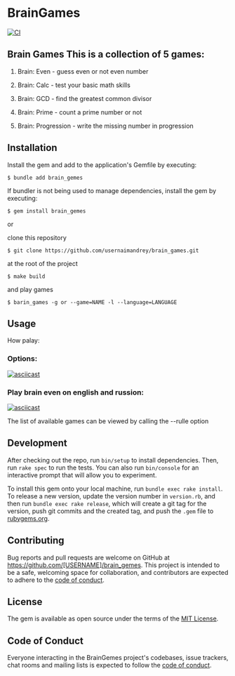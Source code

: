 # BrainGames

[![CI](https://github.com/usernaimandrey/brain_games/actions/workflows/main.yml/badge.svg)](https://github.com/usernaimandrey/brain_games/actions/workflows/main.yml)

## **Brain Games This is a collection of 5 games:**

1. Brain: Even - guess even or not even number

2. Brain: Calc - test your basic math skills

3. Brain: GCD - find the greatest common divisor

4. Brain: Prime - count a prime number or not

5. Brain: Progression - write the missing number in progression

## Installation

Install the gem and add to the application's Gemfile by executing:

    $ bundle add brain_gemes

If bundler is not being used to manage dependencies, install the gem by executing:

    $ gem install brain_gemes

or

clone this repository

```shell
$ git clone https://github.com/usernaimandrey/brain_games.git
```

at the root of the project

```
$ make build
```

and play games

```
$ barin_games -g or --game=NAME -l --language=LANGUAGE
```

## Usage

How palay:

### Options:

[![asciicast](https://asciinema.org/a/v5lrBYirDiHOUpulk4obnSugN.svg)](https://asciinema.org/a/v5lrBYirDiHOUpulk4obnSugN)

### Play brain even on english and russion:

[![asciicast](https://asciinema.org/a/549554.svg)](https://asciinema.org/a/549554)

The list of available games can be viewed by calling the --rulle option

## Development

After checking out the repo, run `bin/setup` to install dependencies. Then, run `rake spec` to run the tests. You can also run `bin/console` for an interactive prompt that will allow you to experiment.

To install this gem onto your local machine, run `bundle exec rake install`. To release a new version, update the version number in `version.rb`, and then run `bundle exec rake release`, which will create a git tag for the version, push git commits and the created tag, and push the `.gem` file to [rubygems.org](https://rubygems.org).

## Contributing

Bug reports and pull requests are welcome on GitHub at https://github.com/[USERNAME]/brain_gemes. This project is intended to be a safe, welcoming space for collaboration, and contributors are expected to adhere to the [code of conduct](https://github.com/[USERNAME]/brain_gemes/blob/master/CODE_OF_CONDUCT.md).

## License

The gem is available as open source under the terms of the [MIT License](https://opensource.org/licenses/MIT).

## Code of Conduct

Everyone interacting in the BrainGemes project's codebases, issue trackers, chat rooms and mailing lists is expected to follow the [code of conduct](https://github.com/[USERNAME]/brain_gemes/blob/master/CODE_OF_CONDUCT.md).
